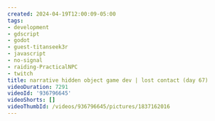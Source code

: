 ```yaml
---
created: 2024-04-19T12:00:09-05:00
tags:
- development
- gdscript
- godot
- guest-titanseek3r
- javascript
- no-signal
- raiding-PracticalNPC
- twitch
title: narrative hidden object game dev | lost contact (day 67)
videoDuration: 7291
videoId: '936796645'
videoShorts: []
videoThumbId: /videos/936796645/pictures/1837162016
---
```

